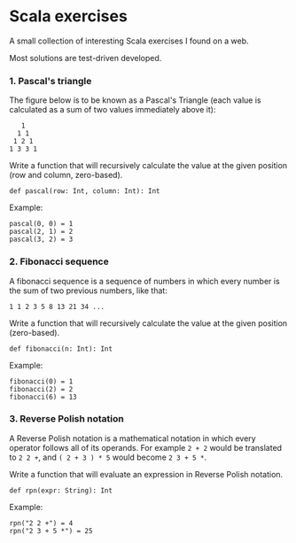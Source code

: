 # Scala exercises

A small collection of interesting Scala exercises I found on a web.
 
Most solutions are test-driven developed.


### 1. Pascal's triangle

The figure below is to be known as a Pascal's Triangle (each value is calculated as a sum of two values immediately above it):

```
   1
  1 1
 1 2 1
1 3 3 1
```

Write a function that will recursively calculate the value at the given position (row and column, zero-based).

```
def pascal(row: Int, column: Int): Int
```

Example:

```
pascal(0, 0) = 1
pascal(2, 1) = 2
pascal(3, 2) = 3
```


### 2. Fibonacci sequence

A fibonacci sequence is a sequence of numbers in which every number is the sum of two previous numbers, like that:

```
1 1 2 3 5 8 13 21 34 ...
```

Write a function that will recursively calculate the value at the given position (zero-based).

```
def fibonacci(n: Int): Int
```

Example:

```
fibonacci(0) = 1
fibonacci(2) = 2
fibonacci(6) = 13
```


### 3. Reverse Polish notation

A Reverse Polish notation is a mathematical notation in which every operator follows all of its operands. For example ```2 + 2``` would be translated to ```2 2 +```,
and ```( 2 + 3 ) * 5``` would become ```2 3 + 5 *```.

Write a function that will evaluate an expression in Reverse Polish notation.

```
def rpn(expr: String): Int
```

Example:

```
rpn("2 2 +") = 4
rpn("2 3 + 5 *") = 25
```